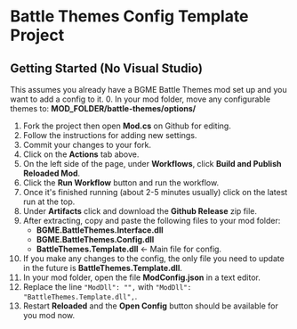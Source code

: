 # Battle Themes Config Template Project
## Getting Started (No Visual Studio)
This assumes you already have a BGME Battle Themes mod set up and you want to add a config to it.
0. In your mod folder, move any configurable themes to: **MOD_FOLDER/battle-themes/options/**
1. Fork the project then open **Mod.cs** on Github for editing.
2. Follow the instructions for adding new settings.
3. Commit your changes to your fork.
4. Click on the **Actions** tab above.
5. On the left side of the page, under **Workflows**, click **Build and Publish Reloaded Mod**.
6. Click the **Run Workflow** button and run the workflow.
7. Once it's finished running (about 2-5 minutes usually) click on the latest run at the top.
8. Under **Artifacts** click and download the **Github Release** zip file.
9. After extracting, copy and paste the following files to your mod folder:
    * **BGME.BattleThemes.Interface.dll**
    * **BGME.BattleThemes.Config.dll**
    * **BattleThemes.Template.dll** <- Main file for config.
10. If you make any changes to the config, the only file you need to update in the future is **BattleThemes.Template.dll**.
11. In your mod folder, open the file **ModConfig.json** in a text editor.
12. Replace the line `"ModDll": "",` with `"ModDll": "BattleThemes.Template.dll",`.
13. Restart **Reloaded** and the **Open Config** button should be available for you mod now.
